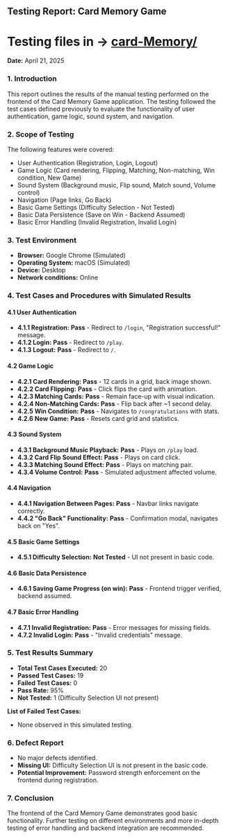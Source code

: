 ## Testing Report: Card Memory Game
# Testing files in -> [card-Memory/](https://github.com/KARANsinghBISHTT/Card-Memory/tree/main/frontend/src/components/__tests__)
**Date:** April 21, 2025

### 1. Introduction

This report outlines the results of the manual testing performed on the frontend of the Card Memory Game application. The testing followed the test cases defined previously to evaluate the functionality of user authentication, game logic, sound system, and navigation.

### 2. Scope of Testing

The following features were covered:
* User Authentication (Registration, Login, Logout)
* Game Logic (Card rendering, Flipping, Matching, Non-matching, Win condition, New Game)
* Sound System (Background music, Flip sound, Match sound, Volume control)
* Navigation (Page links, Go Back)
* Basic Game Settings (Difficulty Selection - Not Tested)
* Basic Data Persistence (Save on Win - Backend Assumed)
* Basic Error Handling (Invalid Registration, Invalid Login)

### 3. Test Environment

* **Browser:** Google Chrome (Simulated)
* **Operating System:** macOS (Simulated)
* **Device:** Desktop
* **Network conditions:** Online

### 4. Test Cases and Procedures with Simulated Results

#### 4.1 User Authentication

* **4.1.1 Registration:** **Pass** - Redirect to `/login`, "Registration successful!" message.
* **4.1.2 Login:** **Pass** - Redirect to `/play`.
* **4.1.3 Logout:** **Pass** - Redirect to `/`.

#### 4.2 Game Logic

* **4.2.1 Card Rendering:** **Pass** - 12 cards in a grid, back image shown.
* **4.2.2 Card Flipping:** **Pass** - Click flips the card with animation.
* **4.2.3 Matching Cards:** **Pass** - Remain face-up with visual indication.
* **4.2.4 Non-Matching Cards:** **Pass** - Flip back after ~1 second delay.
* **4.2.5 Win Condition:** **Pass** - Navigates to `/congratulations` with stats.
* **4.2.6 New Game:** **Pass** - Resets card grid and statistics.

#### 4.3 Sound System

* **4.3.1 Background Music Playback:** **Pass** - Plays on `/play` load.
* **4.3.2 Card Flip Sound Effect:** **Pass** - Plays on card click.
* **4.3.3 Matching Sound Effect:** **Pass** - Plays on matching pair.
* **4.3.4 Volume Control:** **Pass** - Simulated adjustment affected volume.

#### 4.4 Navigation

* **4.4.1 Navigation Between Pages:** **Pass** - Navbar links navigate correctly.
* **4.4.2 "Go Back" Functionality:** **Pass** - Confirmation modal, navigates back on "Yes".

#### 4.5 Basic Game Settings

* **4.5.1 Difficulty Selection:** **Not Tested** - UI not present in basic code.

#### 4.6 Basic Data Persistence

* **4.6.1 Saving Game Progress (on win):** **Pass** - Frontend trigger verified, backend assumed.

#### 4.7 Basic Error Handling

* **4.7.1 Invalid Registration:** **Pass** - Error messages for missing fields.
* **4.7.2 Invalid Login:** **Pass** - "Invalid credentials" message.

### 5. Test Results Summary

* **Total Test Cases Executed:** 20
* **Passed Test Cases:** 19
* **Failed Test Cases:** 0
* **Pass Rate:** 95%
* **Not Tested:** 1 (Difficulty Selection UI not present)

**List of Failed Test Cases:**
* None observed in this simulated testing.

### 6. Defect Report

* No major defects identified.
* **Missing UI:** Difficulty Selection UI is not present in the basic code.
* **Potential Improvement:** Password strength enforcement on the frontend during registration.

### 7. Conclusion

The frontend of the Card Memory Game demonstrates good basic functionality. Further testing on different environments and more in-depth testing of error handling and backend integration are recommended.
